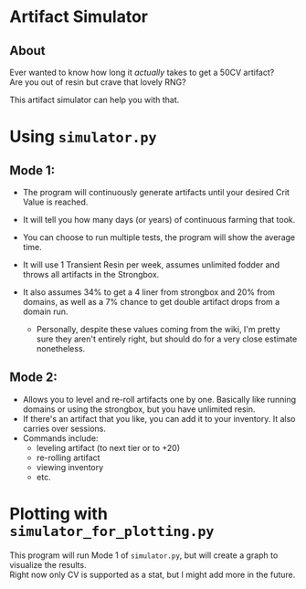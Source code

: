 # Artifact Simulator
## About
Ever wanted to know how long it *actually* takes to get a 50CV artifact? \
Are you out of resin but crave that lovely RNG?

This artifact simulator can help you with that.
# Using `simulator.py`
## Mode 1: 
- The program will continuously generate artifacts until your desired Crit Value is reached.
- It will tell you how many days (or years) of continuous farming that took.
- You can choose to run multiple tests, the program will show the average time.

- It will use 1 Transient Resin per week, assumes unlimited fodder and throws all artifacts in the Strongbox.
- It also assumes 34% to get a 4 liner from strongbox and 20% from domains, as well as a 7% chance to get double artifact drops from a domain run. 
  - Personally, despite these values coming from the wiki, I'm pretty sure they aren't entirely right, but should do for a very close estimate nonetheless.

## Mode 2:
- Allows you to level and re-roll artifacts one by one. Basically like running domains or using the strongbox, but you have unlimited resin.
- If there's an artifact that you like, you can add it to your inventory. It also carries over sessions.
- Commands include:
  - leveling artifact (to next tier or to +20)
  - re-rolling artifact
  - viewing inventory
  - etc.

# Plotting with `simulator_for_plotting.py`
This program will run Mode 1 of `simulator.py`, but will create a graph to visualize the results. \
Right now only CV is supported as a stat, but I might add more in the future.
